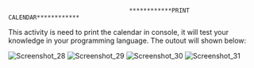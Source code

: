                                       ************PRINT CALENDAR************
This activity is need to print the calendar in console, it will test  your knowledge in your programming language.
The outout will shown below:

![Screenshot_28](https://github.com/johnpaulaquino/My-Coding-Journey/assets/123707274/a44b17e2-3de6-462a-8017-aeef917e0736)
![Screenshot_29](https://github.com/johnpaulaquino/My-Coding-Journey/assets/123707274/74dee765-c3c0-4f05-a1f9-28549a8a2794)
![Screenshot_30](https://github.com/johnpaulaquino/My-Coding-Journey/assets/123707274/f480ab1c-e0fa-4a75-b7ab-7ac3ecc75db7)
![Screenshot_31](https://github.com/johnpaulaquino/My-Coding-Journey/assets/123707274/f9ee7e78-64b6-4721-b133-282ae3cff0f1)
